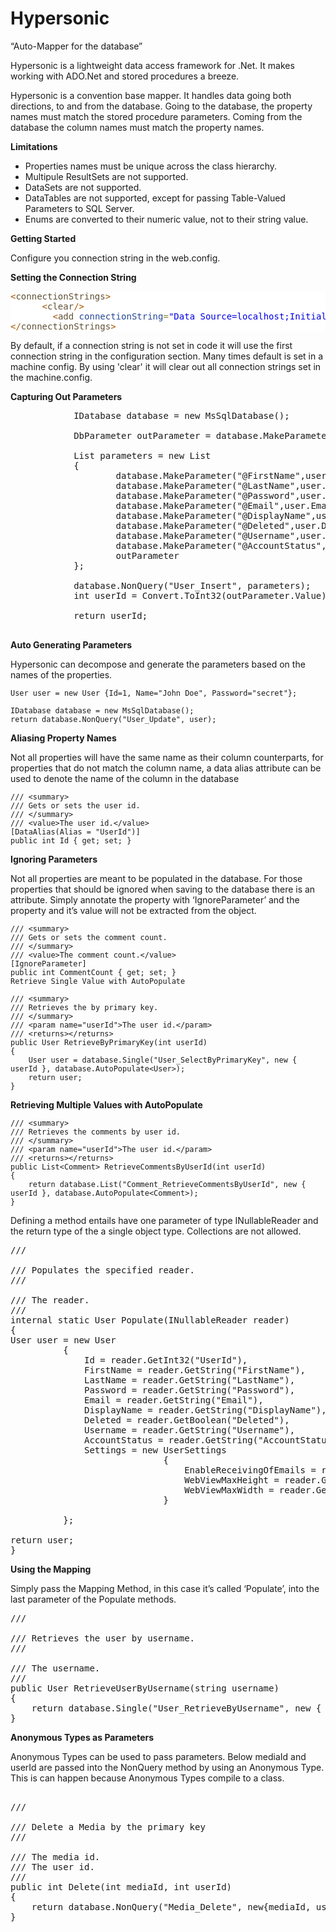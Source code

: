 Hypersonic
==========

“Auto-Mapper for the database”

Hypersonic is a lightweight data access framework for .Net. It makes working with ADO.Net and stored procedures a breeze.

Hypersonic is a convention base mapper. It handles data going both directions, to and from the database. Going to the database, the property names must match the stored procedure parameters. Coming from the database the column names must match the property names.


**Limitations**

- Properties names must be unique across the class hierarchy.
- Multipule ResultSets are not supported.
- DataSets are not supported.
- DataTables are not supported, except for passing Table-Valued Parameters to SQL Server.
- Enums are converted to their numeric value, not to their string value.


**Getting Started**

Configure you connection string in the web.config.

**Setting the Connection String**

<pre style='color:#000000;background:#ffffff;'><span style='color:#a65700; '>&lt;</span><span style='color:#5f5035; '>connectionStrings</span><span style='color:#a65700; '>></span>
      <span style='color:#a65700; '>&lt;</span><span style='color:#5f5035; '>clear</span><span style='color:#a65700; '>/></span>
        <span style='color:#a65700; '>&lt;</span><span style='color:#5f5035; '>add</span> <span style='color:#274796; '>connectionString</span><span style='color:#808030; '>=</span><span style='color:#0000e6; '>"</span><span style='color:#0000e6; '>Data Source=localhost;Initial Catalog=Development.ThePhotoProject;User Id=joe;Password=cat;</span><span style='color:#0000e6; '>"</span> <span style='color:#274796; '>name</span><span style='color:#808030; '>=</span><span style='color:#0000e6; '>"</span><span style='color:#0000e6; '>SqlServer</span><span style='color:#0000e6; '>"</span> <span style='color:#a65700; '>/></span>
<span style='color:#a65700; '>&lt;/</span><span style='color:#5f5035; '>connectionStrings</span><span style='color:#a65700; '>></span>
</pre>

By default, if a connection string is not set in code it will use the first connection string in the configuration section. Many times default is set in a machine config. By using 'clear' it will clear out all connection strings set in the machine.config.


**Capturing Out Parameters**

<pre>
			IDatabase database = new MsSqlDatabase();
			
			DbParameter outParameter = database.MakeParameter("@Identity", 0, ParameterDirection.Output);

			List<DbParameter> parameters = new List<DbParameter> 
			{
					database.MakeParameter("@FirstName",user.FirstName),
					database.MakeParameter("@LastName",user.LastName),
					database.MakeParameter("@Password",user.Password),
					database.MakeParameter("@Email",user.Email),
					database.MakeParameter("@DisplayName",user.DisplayName),
					database.MakeParameter("@Deleted",user.Deleted),
					database.MakeParameter("@Username",user.Username),
					database.MakeParameter("@AccountStatus",AccountStatus.Public),
					outParameter
			};

			database.NonQuery("User_Insert", parameters);
			int userId = Convert.ToInt32(outParameter.Value);

			return userId;
			
</pre>


**Auto Generating Parameters**

Hypersonic can decompose and generate the parameters based on the names of the properties. 

    User user = new User {Id=1, Name="John Doe", Password="secret"};

    IDatabase database = new MsSqlDatabase();
    return database.NonQuery("User_Update", user);


**Aliasing Property Names**

Not all properties will have the same name as their column counterparts, for properties that do not match the column name, a data alias attribute can be used to denote the name of the column in the database


    /// <summary>
    /// Gets or sets the user id.
    /// </summary>
    /// <value>The user id.</value>
    [DataAlias(Alias = "UserId")]
    public int Id { get; set; }
  
**Ignoring Parameters**

Not all properties are meant to be populated in the database. For those properties that should be ignored when saving to the database there is an attribute. Simply annotate the property with ‘IgnoreParameter’ and the property and it’s value will not be extracted from the object.


    /// <summary>
    /// Gets or sets the comment count.
    /// </summary>
    /// <value>The comment count.</value>
    [IgnoreParameter]
    public int CommentCount { get; set; }
    Retrieve Single Value with AutoPopulate

    /// <summary>
    /// Retrieves the by primary key.
    /// </summary>
    /// <param name="userId">The user id.</param>
    /// <returns></returns>
    public User RetrieveByPrimaryKey(int userId)
    {
        User user = database.Single("User_SelectByPrimaryKey", new { userId }, database.AutoPopulate<User>);
        return user;
    }
    
**Retrieving Multiple Values with AutoPopulate**


    /// <summary>
    /// Retrieves the comments by user id.
    /// </summary>
    /// <param name="userId">The user id.</param>
    /// <returns></returns>
    public List<Comment> RetrieveCommentsByUserId(int userId)
    {
        return database.List("Comment_RetrieveCommentsByUserId", new { userId }, database.AutoPopulate<Comment>);
    }


Defining a method entails have one parameter of type INullableReader and the return type of the a single object type. Collections are not allowed.


<pre>
/// <summary>
/// Populates the specified reader.
/// </summary>
/// <param name="reader">The reader.</param>
/// <returns></returns>
internal static User Populate(INullableReader reader)
{
User user = new User
		  {
			  Id = reader.GetInt32("UserId"),
			  FirstName = reader.GetString("FirstName"),
			  LastName = reader.GetString("LastName"),
			  Password = reader.GetString("Password"),
			  Email = reader.GetString("Email"),
			  DisplayName = reader.GetString("DisplayName"),
			  Deleted = reader.GetBoolean("Deleted"),
			  Username = reader.GetString("Username"),
			  AccountStatus = reader.GetString("AccountStatus").ParseEnum<AccountStatus>(),
			  Settings = new UserSettings
							 {
								 EnableReceivingOfEmails = reader.GetBoolean("EnableReceivingOfEmails"),
								 WebViewMaxHeight = reader.GetInt16("WebViewMaxHeight"),
								 WebViewMaxWidth = reader.GetInt16("WebViewMaxWidth")
							 }

		  };

return user;
}
</pre>		


**Using the Mapping**

Simply pass the Mapping Method, in this case it’s called ‘Populate’, into the last parameter of the Populate methods.

<pre>
/// <summary>
/// Retrieves the user by username.
/// </summary>
/// <param name="username">The username.</param>
/// <returns></returns>
public User RetrieveUserByUsername(string username)
{
	return database.Single("User_RetrieveByUsername", new { username }, Populate);
}
</pre>		
		
**Anonymous Types as Parameters**

Anonymous Types can be used to pass parameters. Below mediaId and userId are passed into the NonQuery method by using an Anonymous Type. This is can happen because Anonymous Types compile to a class.


<pre>

/// <summary>
/// Delete a Media by the primary key
/// </summary>
/// <param name="mediaId">The media id.</param>
/// <param name="userId">The user id.</param>
/// <returns></returns>
public int Delete(int mediaId, int userId)
{
	return database.NonQuery("Media_Delete", new{mediaId, userId});
}
</pre>

